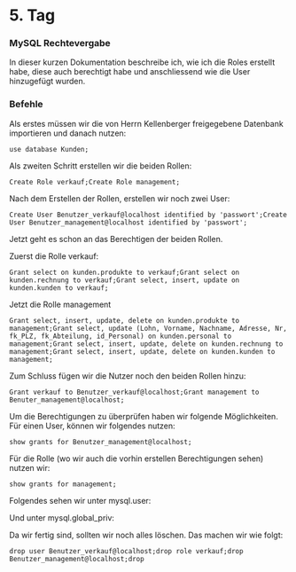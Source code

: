 # 5. Tag

### MySQL Rechtevergabe
In dieser kurzen Dokumentation beschreibe ich, wie ich die Roles erstellt habe, diese auch berechtigt habe und anschliessend wie die User hinzugefügt wurden.

### Befehle
Als erstes müssen wir die von Herrn Kellenberger freigegebene Datenbank importieren und danach nutzen:
```
use database Kunden; 
```
Als zweiten Schritt erstellen wir die beiden Rollen:
```
Create Role verkauf;Create Role management;
```
Nach dem Erstellen der Rollen, erstellen wir noch zwei User:
```
Create User Benutzer_verkauf@localhost identified by 'passwort';Create User Benutzer_management@localhost identified by 'passwort';
```
Jetzt geht es schon an das Berechtigen der beiden Rollen.

Zuerst die Rolle verkauf:
```
Grant select on kunden.produkte to verkauf;Grant select on kunden.rechnung to verkauf;Grant select, insert, update on kunden.kunden to verkauf;
```
Jetzt die Rolle management
```
Grant select, insert, update, delete on kunden.produkte to management;Grant select, update (Lohn, Vorname, Nachname, Adresse, Nr, fk_PLZ, fk_Abteilung, id_Personal) on kunden.personal to management;Grant select, insert, update, delete on kunden.rechnung to management;Grant select, insert, update, delete on kunden.kunden to management;
```
Zum Schluss fügen wir die Nutzer noch den beiden Rollen hinzu:
```
Grant verkauf to Benutzer_verkauf@localhost;Grant management to Benuter_management@localhost;
```
Um die Berechtigungen zu überprüfen haben wir folgende Möglichkeiten. Für einen User, können wir folgendes nutzen:
```
show grants for Benutzer_management@localhost;
```
Für die Rolle (wo wir auch die vorhin erstellen Berechtigungen sehen) nutzen wir:
```
show grants for management;
```
Folgendes sehen wir unter mysql.user:

Und unter mysql.global_priv:

Da wir fertig sind, sollten wir noch alles löschen. Das machen wir wie folgt:
```
drop user Benutzer_verkauf@localhost;drop role verkauf;drop Benutzer_management@localhost;drop
```
